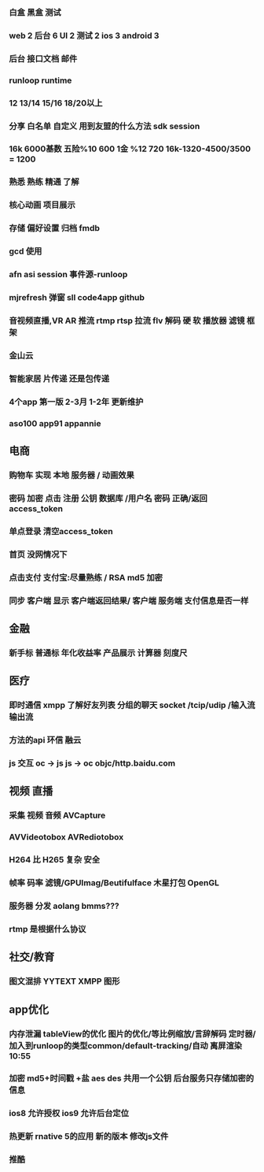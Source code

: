 ### 白盒 黑盒 测试

### web 2  后台 6 UI 2 测试 2 ios 3 android 3 

### 后台 接口文档 邮件

### runloop runtime

###  12 13/14 15/16 18/20以上

### 分享 白名单 自定义 用到友盟的什么方法 sdk session

### 16k 6000基数 五险%10 600 1金 %12 720 16k-1320-4500/3500 = 1200

### 熟悉 熟练 精通 了解 

### 核心动画 项目展示

### 存储 偏好设置 归档 fmdb 

### gcd 使用 

### afn asi session 事件源-runloop

### mjrefresh 弹窗  sll code4app github 

### 音视频直播,VR AR 推流 rtmp rtsp 拉流 flv 解码 硬 软 播放器 滤镜 框架

### 金山云 

### 智能家居 片传递 还是包传递

### 4个app  第一版 2-3月 1-2年 更新维护  

### aso100 app91 appannie

## 电商 

### 购物车 实现 本地 服务器 / 动画效果

### 密码 加密 点击 注册 公钥 数据库 /用户名 密码 正确/返回 access_token

### 单点登录 清空access_token

### 首页 没网情况下

### 点击支付  支付宝:尽量熟练 / RSA md5 加密 

### 同步 客户端 显示 客户端返回结果/ 客户端 服务端  支付信息是否一样

## 金融

### 新手标 普通标 年化收益率 产品展示 计算器 刻度尺

## 医疗

### 即时通信 xmpp 了解好友列表 分组的聊天 socket /tcip/udip /输入流 输出流

### 方法的api 环信 融云 

### js 交互 oc -> js js -> oc   objc/http.baidu.com

## 视频 直播

### 采集 视频 音频 AVCapture

### AVVideotobox AVRediotobox

### H264 比 H265 复杂 安全

### 帧率 码率 滤镜/GPUImag/Beutifulface 木星打包 OpenGL  

### 服务器 分发 aolang bmms???

### rtmp 是根据什么协议

## 社交/教育

### 图文混排 YYTEXT  XMPP 图形

## app优化

### 内存泄漏 tableView的优化 图片的优化/等比例缩放/言辞解码 定时器/加入到runloop的类型common/default-tracking/自动 离屏渲染 10:55

### 加密 md5+时间戳 +盐 aes des 共用一个公钥  后台服务只存储加密的信息

### ios8 允许授权 ios9 允许后台定位 

### 热更新 rnative 5的应用  新的版本  修改js文件

### 推酷
